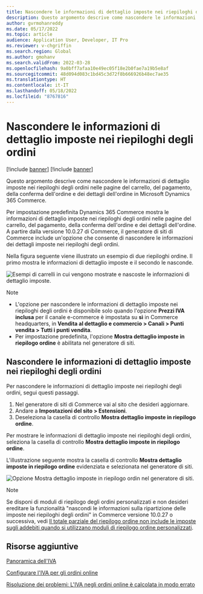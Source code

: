 ```yaml
---
title: Nascondere le informazioni di dettaglio imposte nei riepiloghi degli ordini
description: Questo argomento descrive come nascondere le informazioni di dettaglio imposte nei riepiloghi degli ordini nelle pagine del carrello, del pagamento, della conferma dell'ordine e dei dettagli dell'ordine in Microsoft Dynamics 365 Commerce.
author: gvrmohanreddy
ms.date: 05/17/2022
ms.topic: article
audience: Application User, Developer, IT Pro
ms.reviewer: v-chgriffin
ms.search.region: Global
ms.author: gmohanv
ms.search.validFrom: 2022-03-28
ms.openlocfilehash: 9a0bff7afaa10e49ec05f18e2b0fae7a19b5e8af
ms.sourcegitcommit: 48d094d083c1bd45c3d72f8b666926b48ec7ae35
ms.translationtype: HT
ms.contentlocale: it-IT
ms.lasthandoff: 05/18/2022
ms.locfileid: "8767816"
---
```

# <a name="hide-tax-breakup-information-in-order-summaries"></a>Nascondere le informazioni di dettaglio imposte nei riepiloghi degli ordini

[!include [banner](includes/banner.md)]
[!include [banner](includes/preview-banner.md)]

Questo argomento descrive come nascondere le informazioni di dettaglio imposte nei riepiloghi degli ordini nelle pagine del carrello, del pagamento, della conferma dell'ordine e dei dettagli dell'ordine in Microsoft Dynamics 365 Commerce.

Per impostazione predefinita Dynamics 365 Commerce mostra le informazioni di dettaglio imposte nei riepiloghi degli ordini nelle pagine del carrello, del pagamento, della conferma dell'ordine e dei dettagli dell'ordine. A partire dalla versione 10.0.27 di Commerce, il generatore di siti di Commerce include un'opzione che consente di nascondere le informazioni dei dettagli imposte nei riepiloghi degli ordini.

Nella figura seguente viene illustrato un esempio di due riepiloghi ordine. Il primo mostra le informazioni di dettaglio imposte e il secondo le nasconde.

![Esempi di carrelli in cui vengono mostrate e nascoste le informazioni di dettaglio imposte.](media/prices-include-sales-tax-e-Commerce.png)

> [!NOTE]
> - L'opzione per nascondere le informazioni di dettaglio imposte nei riepiloghi degli ordini è disponibile solo quando l'opzione **Prezzi IVA inclusa** per il canale e-commerce è impostata su **sì** in Commerce headquarters, in **Vendita al dettaglio e commercio \> Canali \> Punti vendita \> Tutti i punti vendita**. 
> - Per impostazione predefinita, l'opzione **Mostra dettaglio imposte in riepilogo ordine** è abilitata nel generatore di siti.

## <a name="hide-tax-breakup-information-in-order-summaries"></a>Nascondere le informazioni di dettaglio imposte nei riepiloghi degli ordini

Per nascondere le informazioni di dettaglio imposte nei riepiloghi degli ordini, segui questi passaggi.

1. Nel generatore di siti di Commerce vai al sito che desideri aggiornare.
1. Andare a **Impostazioni del sito \> Estensioni**.
1. Deseleziona la casella di controllo **Mostra dettaglio imposte in riepilogo ordine**.

Per mostrare le informazioni di dettaglio imposte nei riepiloghi degli ordini, seleziona la casella di controllo **Mostra dettaglio imposte in riepilogo ordine**.  

L'illustrazione seguente mostra la casella di controllo **Mostra dettaglio imposte in riepilogo ordine** evidenziata e selezionata nel generatore di siti.

![Opzione Mostra dettaglio imposte in riepilogo ordin nel generatore di siti.](media/prices-include-sales-tax-e-Commerce-site-settings.png)

> [!NOTE]
> Se disponi di moduli di riepilogo degli ordini personalizzati e non desideri ereditare la funzionalità "nascondi le informazioni sulla ripartizione delle imposte nei riepiloghi degli ordini" in Commerce versione 10.0.27 o successiva, vedi [Il totale parziale del riepilogo ordine non include le imposte sugli addebiti quando si utilizzano moduli di riepilogo ordine personalizzati](troubleshoot/summary-taxes-custom-modules-10.0.27.md#resolution).

## <a name="additional-resources"></a>Risorse aggiuntive

[Panoramica dell'IVA](/finance/general-ledger/indirect-taxes-overview)

[Configurare l'IVA per gli ordini online](sales-tax-config.md)

[Risoluzione dei problemi: L'IVA negli ordini online è calcolata in modo errato](troubleshoot/tax-miscalculated-online-order.md)
